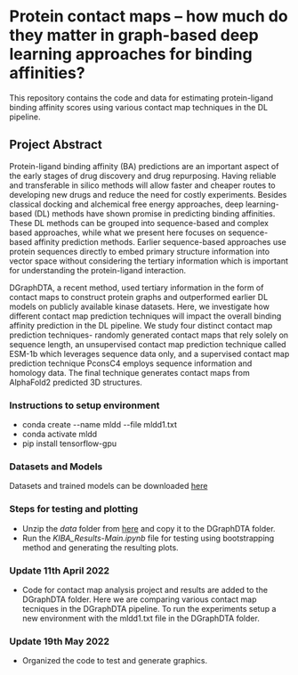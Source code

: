 # Protein contact maps – how much do they matter in graph-based deep learning approaches for binding affinities?

This repository contains the code and data for estimating protein-ligand binding affinity scores using various contact map techniques in the DL pipeline.

## Project Abstract

Protein-ligand binding affinity (BA) predictions are an important aspect of the early stages of drug discovery and drug repurposing. Having reliable and transferable in silico methods will allow faster and cheaper routes to developing new drugs and reduce the need for costly experiments. Besides classical docking and alchemical free energy approaches, deep learning-based (DL) methods have shown promise in predicting binding affinities. These DL methods can be grouped into sequence-based and complex based approaches, while what we present here focuses on sequence-based affinity prediction methods. 
Earlier sequence-based approaches use protein sequences directly to embed primary structure information into vector space without considering the tertiary information which is important for understanding the protein-ligand interaction. 

DGraphDTA, a recent method, used tertiary information in the form of contact maps to construct protein graphs and outperformed earlier DL models on publicly available kinase datasets. Here, we investigate how different contact map prediction techniques will impact the overall binding affinity prediction in the DL pipeline. We study four distinct contact map prediction techniques- randomly generated contact maps that rely solely on sequence length, an unsupervised contact map prediction technique called ESM-1b which leverages sequence data only, and a supervised contact map prediction technique PconsC4 employs sequence information and homology data. The final technique generates contact maps from AlphaFold2 predicted 3D structures. 

### Instructions to setup environment
- conda create --name mldd --file mldd1.txt 
- conda activate mldd
- pip install tensorflow-gpu

### Datasets and Models

Datasets and trained models can be downloaded [here](https://uoe-my.sharepoint.com/personal/s2112695_ed_ac_uk/_layouts/15/onedrive.aspx?login_hint=s2112695%40ed%2Eac%2Euk&id=%2Fpersonal%2Fs2112695%5Fed%5Fac%5Fuk%2FDocuments%2FBindingAffinity%5FDL%5FData)

### Steps for testing and plotting

* Unzip the *data* folder from [here](https://uoe-my.sharepoint.com/personal/s2112695_ed_ac_uk/_layouts/15/onedrive.aspx?login_hint=s2112695%40ed%2Eac%2Euk&id=%2Fpersonal%2Fs2112695%5Fed%5Fac%5Fuk%2FDocuments%2FBindingAffinity%5FDL%5FData) and copy it to the DGraphDTA folder.
* Run the *KIBA_Results-Main.ipynb* file for testing using bootstrapping method and generating the resulting plots.

### Update 11th April 2022

- Code for contact map analysis project and results are added to the DGraphDTA folder. Here we are comparing various contact map tecniques in the DGraphDTA pipeline. To run the experiments setup a new environment with the mldd1.txt file in the DGraphDTA folder.


### Update 19th May 2022

- Organized the code to test and generate graphics.
